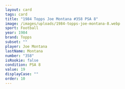 ```yaml
---
layout: card
tags: card
title: "1984 Topps Joe Montana #358 PSA 8"
image: /images/uploads/1984-topps-joe-montana-8.webp
sport: Football
year: 1984
brand: Topps
subset: ""
player: Joe Montana
lastName: Montana
number: "358"
isRookie: false
condition: PSA 8
value: 19
displayCase: ""
order: 10
---
```

